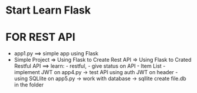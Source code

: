 # Start Learn Flask

# FOR REST API
- app1.py ==> simple app using Flask
- Simple Project => Using Flask to Create Rest API
                 => Using Flask to Crated Restful API ==> learn: - restful,
                                                                 - give status on API
                                                                 - Item List
                                                                 - implement JWT on app4.py -> test API using auth JWT on header
                                                                 - using SQLlite on app5.py -> work with database -> sqllite create file.db                                                       in the folder


